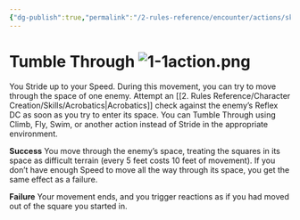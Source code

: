 ```yaml
---
{"dg-publish":true,"permalink":"/2-rules-reference/encounter/actions/skill-actions/tumble-through/"}
---
```


# Tumble Through ![1-1action.png](/img/user/x.%20Assets/Formatting/Pf2e%20Icons/1-1action.png)

You Stride up to your Speed. During this movement, you can try to move through the space of one enemy. Attempt an [[2. Rules Reference/Character Creation/Skills/Acrobatics\|Acrobatics]] check against the enemy’s Reflex DC as soon as you try to enter its space. You can Tumble Through using Climb, Fly, Swim, or another action instead of Stride in the appropriate environment.

**Success** You move through the enemy’s space, treating the squares in its space as difficult terrain (every 5 feet costs 10 feet of movement). If you don’t have enough Speed to move all the way through its space, you get the same effect as a failure.  

**Failure** Your movement ends, and you trigger reactions as if you had moved out of the square you started in.
